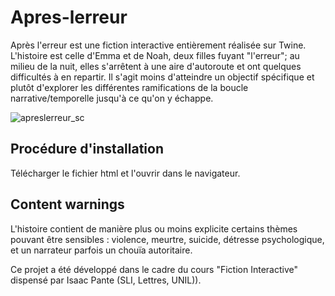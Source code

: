 # Apres-lerreur

Après l'erreur est une fiction interactive entièrement réalisée sur Twine. L'histoire est celle d'Emma et de Noah, deux filles fuyant "l'erreur"; au milieu de la nuit, elles s'arrêtent à une aire d'autoroute et ont quelques difficultés à en repartir. Il s'agit moins d'atteindre un objectif spécifique et plutôt d'explorer les différentes ramifications de la boucle narrative/temporelle jusqu'à ce qu'on y échappe.

![apreslerreur_sc](https://github.com/user-attachments/assets/b71d5d65-6324-4ba7-bc38-dde95e8e09cf)

## Procédure d'installation

Télécharger le fichier html et l'ouvrir dans le navigateur.

## Content warnings

L'histoire contient de manière plus ou moins explicite certains thèmes pouvant être sensibles : violence, meurtre, suicide, détresse psychologique, et un narrateur parfois un chouïa autoritaire.








Ce projet a été développé dans le cadre du cours "Fiction Interactive" dispensé par Isaac Pante (SLI, Lettres, UNIL)).
